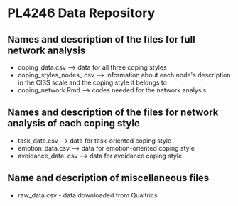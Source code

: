 # PL4246 Data Repository

## Names and description of the files for full network analysis

- coping_data.csv --> data for all three coping styles
- coping_styles_nodes_.csv --> information about each node's description in the CISS scale and the coping style it belongs to
- coping_network.Rmd --> codes needed for the network analysis

## Names and description of the files for network analysis of each coping style
- task_data.csv --> data for task-oriented coping style
- emotion_data.csv --> data for emotion-oriented coping style
- avoidance_data. csv --> data for avoidance coping style

## Name and description of miscellaneous files
- raw_data.csv - data downloaded from Qualtrics
